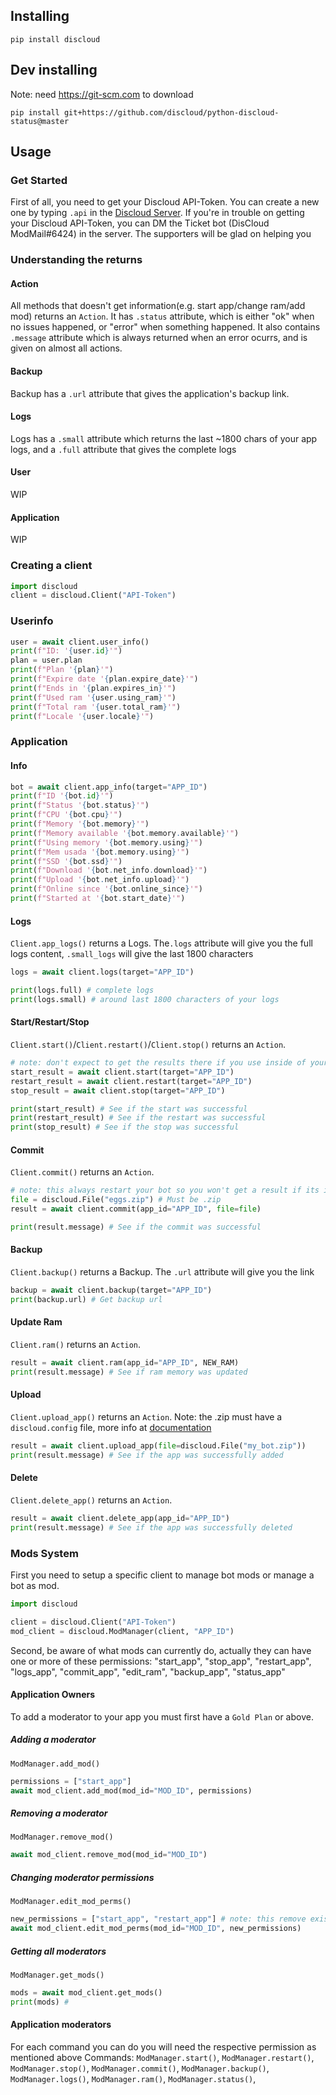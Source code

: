 ## Installing
```
pip install discloud
```
## Dev installing
Note: need https://git-scm.com to download
```
pip install git+https://github.com/discloud/python-discloud-status@master
```

## Usage
### Get Started
First of all, you need to get your Discloud API-Token. You can create a new one by typing `.api` in the [Discloud Server](https://discord.discloudbot.com).
If you're in trouble on getting your Discloud API-Token, you can DM the Ticket bot (DisCloud ModMail#6424) in the server. The supporters will be glad on helping you

### Understanding the returns
#### Action
All methods that doesn't get information(e.g. start app/change ram/add mod) returns an `Action`. It has `.status` attribute, which is either "ok" when no issues happened, or "error" when something happened. It also contains `.message` attribute which is always returned when an error ocurrs, and is given on almost all actions.

#### Backup
Backup has a `.url` attribute that gives the application's backup link.
#### Logs
Logs has a `.small` attribute which returns the last ~1800 chars of your app logs, and a `.full` attribute that gives the complete logs
#### User
WIP
#### Application
WIP

### Creating a client
```python
import discloud
client = discloud.Client("API-Token")
```

### Userinfo
```python
user = await client.user_info()
print(f"ID: '{user.id}'")
plan = user.plan
print(f"Plan '{plan}'")
print(f"Expire date '{plan.expire_date}'")
print(f"Ends in '{plan.expires_in}'")
print(f"Used ram '{user.using_ram}'")
print(f"Total ram '{user.total_ram}'")
print(f"Locale '{user.locale}'")
```

### Application

#### Info
```python
bot = await client.app_info(target="APP_ID")
print(f"ID '{bot.id}'")
print(f"Status '{bot.status}'")
print(f"CPU '{bot.cpu}'")
print(f"Memory '{bot.memory}'")
print(f"Memory available '{bot.memory.available}'")
print(f"Using memory '{bot.memory.using}'")
print(f"Mem usada '{bot.memory.using}'")
print(f"SSD '{bot.ssd}'")
print(f"Download '{bot.net_info.download}'")
print(f"Upload '{bot.net_info.upload}'")
print(f"Online since '{bot.online_since}'")
print(f"Started at '{bot.start_date}'")
```

#### Logs
`Client.app_logs()` returns a Logs. The`.logs` attribute will give you the full logs content, `.small_logs` will give the last 1800 characters
```python
logs = await client.logs(target="APP_ID")

print(logs.full) # complete logs
print(logs.small) # around last 1800 characters of your logs
```

#### Start/Restart/Stop
`Client.start()`/`Client.restart()`/`Client.stop()` returns an `Action`.
```python
# note: don't expect to get the results there if you use inside of your bot since its going to get shutdown
start_result = await client.start(target="APP_ID")
restart_result = await client.restart(target="APP_ID")
stop_result = await client.stop(target="APP_ID")

print(start_result) # See if the start was successful
print(restart_result) # See if the restart was successful
print(stop_result) # See if the stop was successful
```

#### Commit
`Client.commit()` returns an `Action`.
```python
# note: this always restart your bot so you won't get a result if its inside of your bot
file = discloud.File("eggs.zip") # Must be .zip
result = await client.commit(app_id="APP_ID", file=file)

print(result.message) # See if the commit was successful
```

#### Backup
`Client.backup()` returns a Backup. The `.url` attribute will give you the link
```python
backup = await client.backup(target="APP_ID")
print(backup.url) # Get backup url
```

#### Update Ram
`Client.ram()` returns an `Action`.
```python
result = await client.ram(app_id="APP_ID", NEW_RAM)
print(result.message) # See if ram memory was updated
```

#### Upload
`Client.upload_app()` returns an `Action`.
Note: the .zip must have a `discloud.config` file, more info at [documentation](https://docs.discloudbot.com/v/en/suport/faq/discloud.config)
```python
result = await client.upload_app(file=discloud.File("my_bot.zip"))
print(result.message) # See if the app was successfully added
```


#### Delete
`Client.delete_app()` returns an `Action`.
```python
result = await client.delete_app(app_id="APP_ID")
print(result.message) # See if the app was successfully deleted
```

### Mods System
First you need to setup a specific client to manage bot mods or manage a bot as mod.
```python
import discloud

client = discloud.Client("API-Token")
mod_client = discloud.ModManager(client, "APP_ID")
```
Second, be aware of what mods can currently do, actually they can have one or more of these permissions:
"start_app", "stop_app", "restart_app", "logs_app", "commit_app", "edit_ram", "backup_app", "status_app"
#### Application Owners
To add a moderator to your app you must first have a `Gold Plan` or above.
##### Adding a moderator
`ModManager.add_mod()`
```python
permissions = ["start_app"]
await mod_client.add_mod(mod_id="MOD_ID", permissions)
```
##### Removing a moderator
`ModManager.remove_mod()`
```python
await mod_client.remove_mod(mod_id="MOD_ID")
```

##### Changing moderator permissions
`ModManager.edit_mod_perms()`
```python
new_permissions = ["start_app", "restart_app"] # note: this remove existing perms if they are not there
await mod_client.edit_mod_perms(mod_id="MOD_ID", new_permissions)
```

##### Getting all moderators
`ModManager.get_mods()`
```python
mods = await mod_client.get_mods()
print(mods) # 
```

#### Application moderators
For each command you can do you will need the respective permission as mentioned above
Commands: `ModManager.start()`, `ModManager.restart()`, `ModManager.stop()`, `ModManager.commit()`, `ModManager.backup()`, `ModManager.logs()`,  `ModManager.ram()`, `ModManager.status()`, 
